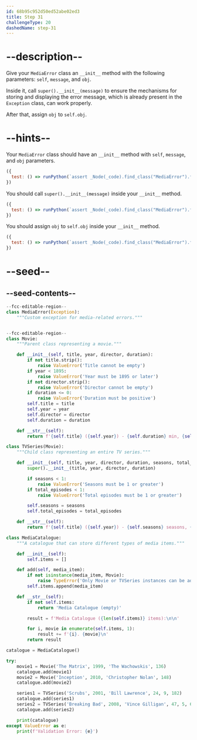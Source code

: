 ```yaml
---
id: 68b95c952d50ed52abe02ed3
title: Step 31
challengeType: 20
dashedName: step-31
---
```


# --description--

Give your `MediaError` class an `__init__` method with the following parameters: `self`, `message`, and `obj`.

Inside it, call `super().__init__(message)` to ensure the mechanisms for storing and displaying the error message, which is already present in the `Exception` class, can work properly.

After that, assign `obj` to `self.obj`.

# --hints--

Your `MediaError` class should have an `__init__` method with `self`, `message`, and `obj` parameters.

```js
({
  test: () => runPython(`assert _Node(_code).find_class("MediaError").find_function("__init__").has_args("self, message, obj")`)
})
```

You should call `super().__init__(message)` inside your `__init__` method.

```js
({
  test: () => runPython(`assert _Node(_code).find_class("MediaError").find_function("__init__").has_stmt("super().__init__(message)")`)
})
```

You should assign `obj` to `self.obj` inside your `__init__` method.

```js
({
  test: () => runPython(`assert _Node(_code).find_class("MediaError").find_function("__init__").has_stmt("self.obj = obj")`)
})
```

# --seed--

## --seed-contents--

```py
--fcc-editable-region--
class MediaError(Exception):
    """Custom exception for media-related errors."""


--fcc-editable-region--
class Movie:
    """Parent class representing a movie."""

    def __init__(self, title, year, director, duration):
        if not title.strip():
            raise ValueError('Title cannot be empty')
        if year < 1895:
            raise ValueError('Year must be 1895 or later')
        if not director.strip():
            raise ValueError('Director cannot be empty')
        if duration <= 0:
            raise ValueError('Duration must be positive')
        self.title = title
        self.year = year
        self.director = director
        self.duration = duration

    def __str__(self):
        return f'{self.title} ({self.year}) - {self.duration} min, {self.director}'

class TVSeries(Movie):
    """Child class representing an entire TV series."""

    def __init__(self, title, year, director, duration, seasons, total_episodes):
        super().__init__(title, year, director, duration)

        if seasons < 1:
            raise ValueError('Seasons must be 1 or greater')
        if total_episodes < 1:
            raise ValueError('Total episodes must be 1 or greater')

        self.seasons = seasons
        self.total_episodes = total_episodes

    def __str__(self):
        return f'{self.title} ({self.year}) - {self.seasons} seasons, {self.total_episodes} episodes, {self.duration} min avg, {self.director}'

class MediaCatalogue:
    """A catalogue that can store different types of media items."""

    def __init__(self):
        self.items = []

    def add(self, media_item):
        if not isinstance(media_item, Movie):
            raise TypeError('Only Movie or TVSeries instances can be added')
        self.items.append(media_item)

    def __str__(self):
        if not self.items:
            return 'Media Catalogue (empty)'

        result = f'Media Catalogue ({len(self.items)} items):\n\n'

        for i, movie in enumerate(self.items, 1):
            result += f'{i}. {movie}\n'
        return result

catalogue = MediaCatalogue()

try:
    movie1 = Movie('The Matrix', 1999, 'The Wachowskis', 136)
    catalogue.add(movie1)
    movie2 = Movie('Inception', 2010, 'Christopher Nolan', 148)
    catalogue.add(movie2)

    series1 = TVSeries('Scrubs', 2001, 'Bill Lawrence', 24, 9, 182)
    catalogue.add(series1)
    series2 = TVSeries('Breaking Bad', 2008, 'Vince Gilligan', 47, 5, 62)
    catalogue.add(series2)

    print(catalogue)
except ValueError as e:
    print(f'Validation Error: {e}')
```
